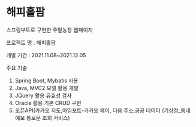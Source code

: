 # 해피홀팜
스프링부트로 구현한 주말농장 웹페이지

프로젝트 명 : 해피홀팜

개발 기간 : 2021.11.08~2021.12.05

주요 기술

1. Spring Boot, Mybatis 사용
2. Java, MVC2 모델 활용 개발
3. JQuery 활용 유효성 검사
4. Oracle 활용 기본 CRUD 구현
5. 오픈API(카카오 지도,아임포트-카카오 페이, 다음 주소,공공 데이터
   (기상청_동네예보 통보문 조회 서비스)

